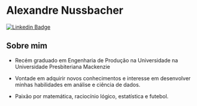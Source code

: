 # Alexandre Nussbacher

[![Linkedin Badge](https://img.shields.io/badge/linkedin-%230077B5.svg?&style=for-the-badge&logo=linkedin&logoColor=white)](https://www.linkedin.com/in/alexandre-nussbacher-62ab8a169)

## Sobre mim

* Recém graduado em Engenharia de Produção na Universidade na Universidade Presbiteriana Mackenzie

* Vontade em adquirir novos conhecimentos e interesse em desenvolver minhas habilidades em análise e ciência de dados.

* Paixão por matemática, raciocínio lógico, estatística e futebol.

<!--
**alexandrenussbacher/alexandrenussbacher** is a ✨ _special_ ✨ repository because its `README.md` (this file) appears on your GitHub profile.

Here are some ideas to get you started:

- 🔭 I’m currently working on ...
- 🌱 I’m currently learning ...
- 👯 I’m looking to collaborate on ...
- 🤔 I’m looking for help with ...
- 💬 Ask me about ...
- 📫 How to reach me: ...
- 😄 Pronouns: ...
- ⚡ Fun fact: ...
-->
